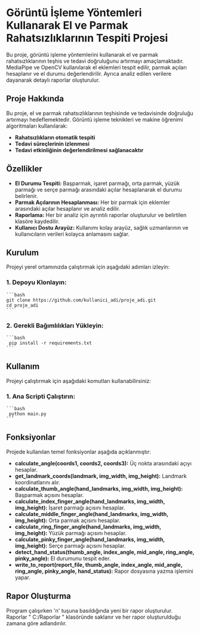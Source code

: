 # Görüntü İşleme Yöntemleri Kullanarak El ve Parmak Rahatsızlıklarının Tespiti Projesi

Bu proje, görüntü işleme yöntemlerini kullanarak el ve parmak rahatsızlıklarının teşhis ve tedavi doğruluğunu artırmayı amaçlamaktadır. MediaPipe ve OpenCV kullanılarak el eklemleri tespit edilir, parmak açıları hesaplanır ve el durumu değerlendirilir. Ayrıca analiz edilen verilere dayanarak detaylı raporlar oluşturulur.

## Proje Hakkında

Bu proje, el ve parmak rahatsızlıklarının teşhisinde ve tedavisinde doğruluğu artırmayı hedeflemektedir. Görüntü işleme teknikleri ve makine öğrenimi algoritmaları kullanılarak:
- **Rahatsızlıkların otomatik tespiti** 
- **Tedavi süreçlerinin izlenmesi** 
- **Tedavi etkinliğinin değerlendirilmesi sağlanacaktır** 

## Özellikler

- **El Durumu Tespiti:** Başparmak, işaret parmağı, orta parmak, yüzük parmağı ve serçe parmağı arasındaki açılar hesaplanarak el durumu belirlenir.
- **Parmak Açılarının Hesaplanması:** Her bir parmak için eklemler arasındaki açılar hesaplanır ve analiz edilir.
- **Raporlama:** Her bir analiz için ayrıntılı raporlar oluşturulur ve belirtilen klasöre kaydedilir.
- **Kullanıcı Dostu Arayüz:** Kullanımı kolay arayüz, sağlık uzmanlarının ve kullanıcıların verileri kolayca anlamasını sağlar.

## Kurulum

Projeyi yerel ortamınızda çalıştırmak için aşağıdaki adımları izleyin:
### 1. Depoyu Klonlayın:

    ```bash
    git clone https://github.com/kullanici_adi/proje_adi.git
    cd proje_adi
    ```
### 2. Gerekli Bağımlılıkları Yükleyin:

    ```bash
     pip install -r requirements.txt
    ```

## Kullanım

Projeyi çalıştırmak için aşağıdaki komutları kullanabilirsiniz:
### 1. Ana Scripti Çalıştırın:

    ```bash
     python main.py
    ```
    
## Fonksiyonlar

Projede kullanılan temel fonksiyonlar aşağıda açıklanmıştır:
- **calculate_angle(coords1, coords2, coords3):** Üç nokta arasındaki açıyı hesaplar.
- **get_landmark_coords(landmark, img_width, img_height):** Landmark koordinatlarını alır.
- **calculate_thumb_angle(hand_landmarks, img_width, img_height):** Başparmak açısını hesaplar.
- **calculate_index_finger_angle(hand_landmarks, img_width, img_height):** İşaret parmağı açısını hesaplar.
- **calculate_middle_finger_angle(hand_landmarks, img_width, img_height):** Orta parmak açısını hesaplar.
- **calculate_ring_finger_angle(hand_landmarks, img_width, img_height):** Yüzük parmağı açısını hesaplar.
- **calculate_pinky_finger_angle(hand_landmarks, img_width, img_height):** Serçe parmağı açısını hesaplar.
- **detect_hand_status(thumb_angle, index_angle, mid_angle, ring_angle, pinky_angle):** El durumunu tespit eder.
- **write_to_report(report_file, thumb_angle, index_angle, mid_angle, ring_angle, pinky_angle, hand_status):** Rapor dosyasına yazma işlemini yapar.

## Rapor Oluşturma
Program çalışırken 'n' tuşuna basıldığında yeni bir rapor oluşturulur. Raporlar " C:/Raporlar " klasöründe saklanır ve her rapor oluşturulduğu zamana göre adlandırılır.

 
